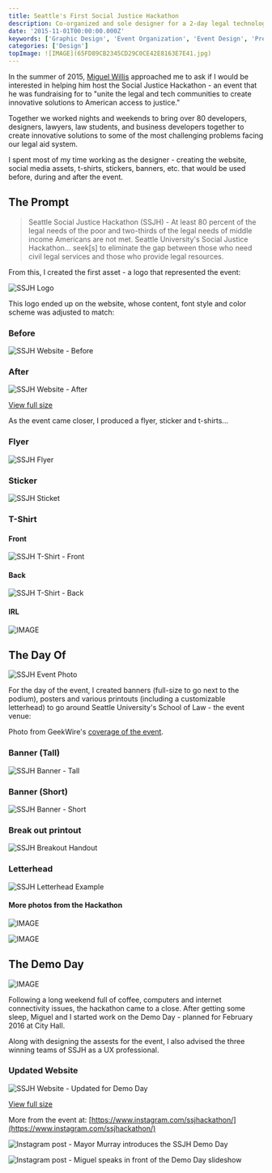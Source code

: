 ```yaml
---
title: Seattle's First Social Justice Hackathon
description: Co-organized and sole designer for a 2-day legal technology event
date: '2015-11-01T00:00:00.000Z'
keywords: ['Graphic Design', 'Event Organization', 'Event Design', 'Presentation', 'Mentorship']
categories: ['Design']
topImage: ![IMAGE](65FD89CB2345CD29C0CE42E8163E7E41.jpg)
---
```


In the summer of 2015, [Miguel Willis](http://www.nationaljurist.com/national-jurist-magazine/law-student-year-miguel-willis-seattle-university) approached me to ask if I would be interested in helping him host the Social Justice Hackathon - an event that he was fundraising for to "unite the legal and tech communities to create innovative solutions to American access to justice."

Together we worked nights and weekends to bring over 80 developers, designers, lawyers, law students, and business developers together to create innovative solutions to some of the most challenging problems facing our legal aid system.

I spent most of my time working as the designer - creating the website, social media assets, t-shirts, stickers, banners, etc. that would be used before, during and after the event.

## The Prompt
> Seattle Social Justice Hackathon (SSJH) - At least 80 percent of the legal needs of the poor and two-thirds of the legal needs of middle income Americans are not met. Seattle University's Social Justice Hackathon... seek[s] to eliminate the gap between those who need civil legal services and those who provide legal resources.

From this, I created the first asset - a logo that represented the event:

![SSJH Logo](00226B004F4A70805AE56E1A9CCFF222.jpg)

This logo ended up on the website, whose content, font style and color scheme was adjusted to match:
### Before
![SSJH Website - Before](E312271546157E93F6018021A5E4202E.jpg )

### After
![SSJH Website - After](A1A3BD3D80F9312D5DD90F0252DFAA32.jpg)

[View full size](/portfolio/social-justice-hackathon/A1A3BD3D80F9312D5DD90F0252DFAA32.jpg)

As the event came closer, I produced a flyer, sticker and t-shirts...
### Flyer
![SSJH Flyer](842CC8D61E3FB08E4C4A65E2EEC4BB40.jpg)

### Sticker
![SSJH Sticket](92CFF9883E7FC3146766E19C97C72255.jpg)

### T-Shirt
#### Front
![SSJH T-Shirt - Front](D6AE881E8293DAD7DB804105EF5B8D68.jpg)

#### Back
![SSJH T-Shirt - Back](0D813CE1F8B45B9C4865519BF1BBC178.jpg)

#### IRL
![IMAGE](7457E1B498E4B32785770CACEC5C3D17.jpg)

## The Day Of

![SSJH Event Photo](0C2D90DD0EF725C83DA8557F91C68475.jpg)

For the day of the event, I created banners (full-size to go next to the podium), posters and various printouts (including a customizable letterhead) to go around Seattle University's School of Law - the event venue:


Photo from GeekWire's [coverage of the event](https://www.geekwire.com/2016/social-justice-hackathon-brings-real-solutions-to-those-in-need-oflegal-aid/).


### Banner (Tall)
![SSJH Banner - Tall](0345875150061EE683BFD3E3C68821CF.jpg)

### Banner (Short)
![SSJH Banner - Short](87559B1DF8FF1063C79F25B5BC16E13A.jpg)

### Break out printout
![SSJH Breakout Handout](27F9DB1F5801AFEE655A41225FB954B1.jpg)

### Letterhead
![SSJH Letterhead Example](05AAF4D2B0C33A3E3D20F069B1F76D76.jpg)

#### More photos from the Hackathon
![IMAGE](8AE04D9217C6B393F8CF698C40D14330.jpg)

![IMAGE](DA27AD53A388FD1E1BE2503CAF50F4BA.jpg)


## The Demo Day
![IMAGE](BEDF85CFED8B9CCE92EBCE6C22837C76.jpg)

Following a long weekend full of coffee, computers and internet connectivity issues, the hackathon came to a close. After getting some sleep, Miguel and I started work on the Demo Day - planned for February 2016 at City Hall.

Along with designing the assests for the event, I also advised the three winning teams of SSJH as a UX professional.


### Updated Website
![SSJH Website - Updated for Demo Day](1D788574B4568B14C1802D5FAC2B4F02.jpg)

[View full size](/portfolio/social-justice-hackathon/1D788574B4568B14C1802D5FAC2B4F02.jpg)


More from the event at: [https://www.instagram.com/ssjhackathon/](https://www.instagram.com/ssjhackathon/)

![Instagram post - Mayor Murray introduces the SSJH Demo Day](3C398901D9F454E8BF5A48A1AA85C9E2.jpg)

![Instagram post - Miguel speaks in front of the Demo Day slideshow](4A4CD0A9F1FEAD42BFC86C4A6CEE5A4B.jpg)

